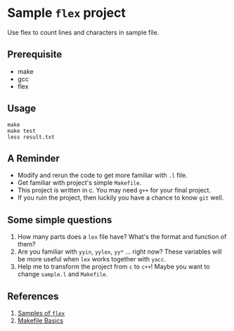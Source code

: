 # Sample `flex` project 

Use flex to count lines and characters in sample file.

## Prerequisite

* make
* gcc
* flex

## Usage

```
make
make test
less result.txt
```

## A Reminder

* Modify and rerun the code to get more familiar with `.l` file.
* Get familiar with project's simple `Makefile`.
* This project is written in c. You may need `g++` for your final project.
* If you ruin the project, then luckily you have a chance to know `git` well.

## Some simple questions

1. How many parts does a `lex` file have? What's the format and function of them?
2. Are you familiar with `yyin`, `yylex`, `yy*` ... right now? These variables will be more useful when `lex` works together with `yacc`.
3. Help me to transform the project from `c` to `c++`! Maybe you want to change `sample.l` and `Makefile`.

## References

1. [Samples of `flex`](http://web.mit.edu/gnu/doc/html/flex_1.html)
2. [Makefile Basics](https://gist.github.com/isaacs/62a2d1825d04437c6f08)